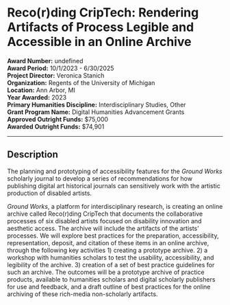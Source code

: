 
# Reco(r)ding CripTech: Rendering Artifacts of Process Legible and Accessible in an Online Archive

**Award Number:** undefined  
**Award Period:** 10/1/2023 - 6/30/2025  
**Project Director:** Veronica  Stanich  
**Organization:** Regents of the University of Michigan  
**Location:** Ann Arbor, MI  
**Year Awarded:** 2023  
**Primary Humanities Discipline:** Interdisciplinary Studies, Other  
**Grant Program Name:** Digital Humanities Advancement Grants  
**Approved Outright Funds:** $75,000  
**Awarded Outright Funds:** $74,901  

---

## Description

<p>The planning and prototyping of accessibility features for the <em>Ground Works</em> scholarly journal to develop a series of recommendations for how publishing digital art historical journals can sensitively work with the artistic production of disabled artists.</p>
<p><em>Ground Works</em>, a platform for interdisciplinary research, is creating an online archive called Reco(r)ding CripTech that documents the collaborative processes of six disabled artists focused on disability innovation and aesthetic access. The archive will include the artifacts of the artists’ processes. We will explore best practices for the preparation, accessibility, representation, deposit, and citation of these items in an online archive, through the following key activities 1) creating a prototype archive. 2) a workshop with humanities scholars to test the usability, accessibility, and legibility of the archive.  3) creation of a set of best practice guidelines for such an archive. The outcomes will be a prototype archive of practice products, available to humanities scholars and digital scholarly publishers for use and feedback, and a draft outline of best practices for the online archiving of these rich-media non-scholarly artifacts.</p>
